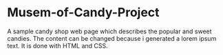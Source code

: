 # Musem-of-Candy-Project
A sample candy shop web page which describes the popular and sweet candies. The content can be changed because i generated a lorem ipsum text. It is done with HTML and CSS.
